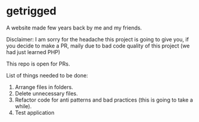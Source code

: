 # getrigged
A website made few years back by me and my friends.

Disclaimer: I am sorry for the headache this project is going to give you, if you decide to make a PR, maily due to bad code quality of this project (we had just learned PHP)

This repo is open for PRs.

List of things needed to be done:
1. Arrange files in folders.
2. Delete unnecessary files.
3. Refactor code for anti patterns and bad practices (this is going to take a while).
4. Test application

